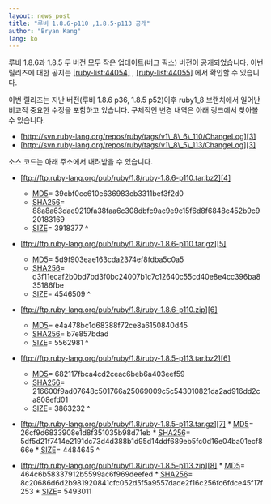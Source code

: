 ```yaml
---
layout: news_post
title: "루비 1.8.6-p110 ,1.8.5-p113 공개"
author: "Bryan Kang"
lang: ko
---
```


루비 1.8.6과 1.8.5 두 버전 모두 작은 업데이트(버그 픽스) 버전이 공개되었습니다. 이번 릴리즈에 대한 공지는
[\[ruby-list:44054\]][1] , [\[ruby-list:44055\]][2] 에서 확인할 수 있습니다.

이번 릴리즈는 지난 버전(루비 1.8.6 p36, 1.8.5 p52)이후 ruby1\_8 브랜치에서 일어난 비교적 중요한 수정을
포함하고 있습니다. 구체적인 변경 내역은 아래 링크에서 찾아볼 수 있습니다.

* [http://svn.ruby-lang.org/repos/ruby/tags/v1\_8\_6\_110/ChangeLog][3]
* [http://svn.ruby-lang.org/repos/ruby/tags/v1\_8\_5\_113/ChangeLog][3]

소스 코드는 아래 주소에서 내려받을 수 있습니다.

* [ftp://ftp.ruby-lang.org/pub/ruby/1.8/ruby-1.8.6-p110.tar.bz2][4]
  * <acronym title="ruby-1.8.6-p110.tar.bz2">MD5</acronym>=
    39cbf0cc610e636983cb3311bef3f2d0
  * <acronym title="ruby-1.8.6-p110.tar.bz2">SHA256</acronym>=
    88a8a63dae9219fa38faa6c308dbfc9ac9e9c15f6d8f6848c452b9c920183169
  * <acronym title="ruby-1.8.6-p110.tar.bz2">SIZE</acronym>= 3918377
^

* [ftp://ftp.ruby-lang.org/pub/ruby/1.8/ruby-1.8.6-p110.tar.gz][5]
  * <acronym title="ruby-1.8.6-p110.tar.gz">MD5</acronym>=
    5d9f903eae163cda2374ef8fdba5c0a5
  * <acronym title="ruby-1.8.6-p110.tar.gz">SHA256</acronym>=
    d3f11ecaf2b0bd7bd3f0bc24007b1c7c12640c55cd40e8e4cc396ba835186fbe
  * <acronym title="ruby-1.8.6-p110.tar.gz">SIZE</acronym>= 4546509
^

* [ftp://ftp.ruby-lang.org/pub/ruby/1.8/ruby-1.8.6-p110.zip][6]
  * <acronym title="ruby-1.8.6-p110.zip">MD5</acronym>=
    e4a478bc1d68388f72ce8a6150840d45
  * <acronym title="ruby-1.8.6-p110.zip">SHA256</acronym>= b7e857bdad
  * <acronym title="ruby-1.8.6-p110.zip">SIZE</acronym>= 5562981
^

* [ftp://ftp.ruby-lang.org/pub/ruby/1.8/ruby-1.8.5-p113.tar.bz2][6]
  * <acronym title="ruby-1.8.5-p113.tar.bz2">MD5</acronym>=
    682117fbca4cd2ceac6beb6a403eef59
  * <acronym title="ruby-1.8.5-p113.tar.bz2">SHA256</acronym>=
    216600f9ad07648c501766a25069009c5c543010821da2ad916dd2ca808efd01
  * <acronym title="ruby-1.8.5-p113.tar.bz2">SIZE</acronym>= 3863232
^

* [ftp://ftp.ruby-lang.org/pub/ruby/1.8/ruby-1.8.5-p113.tar.gz][7] \*
  <acronym title="ruby-1.8.5-p113.tar.gz">MD5</acronym>=
  26cf9d6833908e1d8f351035b98d71eb \* <acronym
  title="ruby-1.8.5-p113.tar.gz">SHA256</acronym>=
  5df5d21f7414e2191dc73d4d388b1d95d14ddf689eb5fc0d16e04ba01ecf866e \*
  <acronym title="ruby-1.8.5-p113.tar.gz">SIZE</acronym>= 4484645
^

* [ftp://ftp.ruby-lang.org/pub/ruby/1.8/ruby-1.8.5-p113.zip][8] \*
  <acronym title="ruby-1.8.5-p113.zip">MD5</acronym>=
  464c6b58337912b5599ac6f969deefed \* <acronym
  title="ruby-1.8.5-p113.zip">SHA256</acronym>=
  8c20686d6d2b981920841cfc052d5f5a9557dade2f16c256fc6fdce45f17f253 \*
  <acronym title="ruby-1.8.5-p113.zip">SIZE</acronym>= 5493011



[1]: http://blade.nagaokaut.ac.jp/cgi-bin/scat.rb/ruby/ruby-list/44054 
[2]: http://blade.nagaokaut.ac.jp/cgi-bin/scat.rb/ruby/ruby-list/44055 
[3]: http://svn.ruby-lang.org/repos/ruby/tags/v1_8_6_110/ChangeLog 
[4]: ftp://ftp.ruby-lang.org/pub/ruby/1.8/ruby-1.8.6-p110.tar.bz2 
[5]: ftp://ftp.ruby-lang.org/pub/ruby/1.8/ruby-1.8.6-p110.tar.gz 
[6]: ftp://ftp.ruby-lang.org/pub/ruby/1.8/ruby-1.8.6-p110.zip 
[7]: ftp://ftp.ruby-lang.org/pub/ruby/1.8/ruby-1.8.5-p113.tar.gz 
[8]: ftp://ftp.ruby-lang.org/pub/ruby/1.8/ruby-1.8.5-p113.zip 
